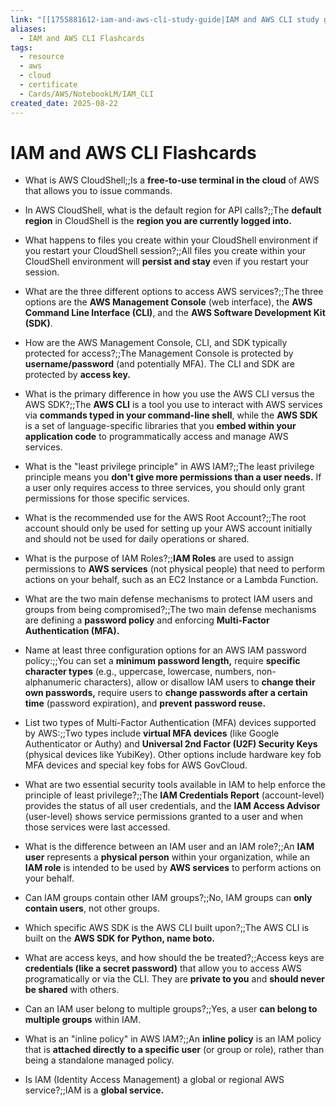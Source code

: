 ```yaml
---
link: "[[1755881612-iam-and-aws-cli-study-guide|IAM and AWS CLI study guide]]"
aliases:
  - IAM and AWS CLI Flashcards
tags:
  - resource
  - aws
  - cloud
  - certificate
  - Cards/AWS/NotebookLM/IAM_CLI
created_date: 2025-08-22
---
```

# IAM and AWS CLI Flashcards
- What is AWS CloudShell;;Is a **free-to-use terminal in the cloud** of AWS that allows you to issue commands.
<!--SR:!2025-09-04,7,268-->
- In AWS CloudShell, what is the default region for API calls?;;The **default region** in CloudShell is the **region you are currently logged into.**
<!--SR:!2025-09-10,12,288-->
- What happens to files you create within your CloudShell environment if you restart your CloudShell session?;;All files you create within your CloudShell environment will **persist and stay** even if you restart your session.
<!--SR:!2025-09-09,11,288-->
- What are the three different options to access AWS services?;;The three options are the **AWS Management Console** (web interface), the **AWS Command Line Interface (CLI)**, and the **AWS Software Development Kit (SDK)**.
<!--SR:!2025-09-05,7,250-->
- How are the AWS Management Console, CLI, and SDK typically protected for access?;;The  Management Console is protected by **username/password** (and potentially MFA). The CLI and SDK are protected by **access key.**
<!--SR:!2025-09-08,7,230-->
- What is the primary difference in how you use the AWS CLI versus the AWS SDK?;;The **AWS CLI** is a tool you use to interact with AWS services via **commands typed in your command-line shell**, while the **AWS SDK** is a set of language-specific libraries that you **embed within your application code** to programmatically access and manage AWS services.
<!--SR:!2025-09-02,5,248-->
- What is the "least privilege principle" in AWS IAM?;;The least privilege principle means you **don't give more permissions than a user needs.** If a user only requires access to three services, you should only grant permissions for those specific services.
<!--SR:!2025-09-15,14,290-->
- What is the recommended use for the AWS Root Account?;;The root account should only be used for setting up your AWS account initially and should not be used for daily operations or shared.
<!--SR:!2025-09-16,15,290-->
- What is the purpose of IAM Roles?;;**IAM Roles** are used to assign permissions to **AWS services** (not physical people) that need to perform actions on your behalf, such as an EC2 Instance or a Lambda Function.
<!--SR:!2025-09-10,12,288-->
- What are the two main defense mechanisms to protect IAM users and groups from being compromised?;;The two main defense mechanisms are defining a **password policy** and enforcing **Multi-Factor Authentication (MFA).**
<!--SR:!2025-09-03,5,230-->
- Name at least three configuration options for an AWS IAM password policy:;;You can set a **minimum password length,** require **specific character types** (e.g., uppercase, lowercase, numbers, non-alphanumeric characters), allow or disallow IAM users to **change their own passwords,** require users to **change passwords after a certain time** (password expiration), and **prevent password reuse.**
<!--SR:!2025-09-13,12,270-->
- List two types of Multi-Factor Authentication (MFA) devices supported by AWS:;;Two types include **virtual MFA devices** (like Google Authenticator or Authy) and **Universal 2nd Factor (U2F) Security Keys** (physical devices like YubiKey). Other options include hardware key fob MFA devices and special key fobs for AWS GovCloud.
<!--SR:!2025-09-04,7,268-->
- What are two essential security tools available in IAM to help enforce the principle of least privilege?;;The **IAM Credentials Report** (account-level) provides the status of all user credentials, and the **IAM Access Advisor** (user-level) shows service permissions granted to a user and when those services were last accessed.
<!--SR:!2025-09-05,7,250-->
- What is the difference between an IAM user and an IAM role?;;An **IAM user** represents a **physical person** within your organization, while an **IAM role** is intended to be used by **AWS services** to perform actions on your behalf.
<!--SR:!2025-09-09,11,288-->
- Can IAM groups contain other IAM groups?;;No, IAM groups can **only contain users**, not other groups.
<!--SR:!2025-09-08,10,288-->
- Which specific AWS SDK is the AWS CLI built upon?;;The AWS CLI is built on the **AWS SDK for Python, name boto.**
<!--SR:!2025-09-05,7,250-->
- What are access keys, and how should the be treated?;;Access keys are **credentials (like a secret password)** that allow you to access AWS programatically or via the CLI. They are **private to you** and **should never be shared** with others.
<!--SR:!2025-09-17,16,290-->
- Can an IAM user belong to multiple groups?;;Yes, a user **can belong to multiple groups** within IAM.
<!--SR:!2025-09-16,15,290-->
- What is an "inline policy" in AWS IAM?;;An **inline policy** is an IAM policy that is **attached directly to a specific user** (or group or role), rather than being a standalone managed policy.
<!--SR:!2025-09-07,6,230-->
- Is IAM (Identity Access Management) a global or regional AWS service?;;IAM is a **global service.**
<!--SR:!2025-09-17,16,290-->

